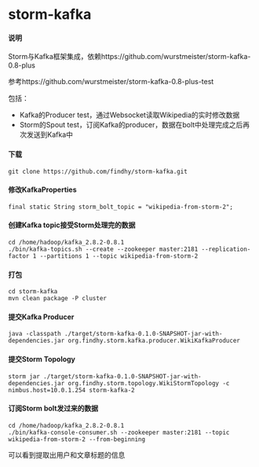 storm-kafka
===========
#### 说明 ####
Storm与Kafka框架集成，依赖https://github.com/wurstmeister/storm-kafka-0.8-plus 
 
参考https://github.com/wurstmeister/storm-kafka-0.8-plus-test  

包括：

- Kafka的Producer test，通过Websocket读取Wikipedia的实时修改数据
- Storm的Spout test，订阅Kafka的producer，数据在bolt中处理完成之后再次发送到Kafka中


#### 下载 ####

    git clone https://github.com/findhy/storm-kafka.git

#### 修改KafkaProperties ####

    final static String storm_bolt_topic = "wikipedia-from-storm-2";

#### 创建Kafka topic接受Storm处理完的数据 ####

    cd /home/hadoop/kafka_2.8.2-0.8.1
    ./bin/kafka-topics.sh --create --zookeeper master:2181 --replication-factor 1 --partitions 1 --topic wikipedia-from-storm-2

#### 打包 ####

    cd storm-kafka
    mvn clean package -P cluster

#### 提交Kafka Producer ####

    java -classpath ./target/storm-kafka-0.1.0-SNAPSHOT-jar-with-dependencies.jar org.findhy.storm.kafka.producer.WikiKafkaProducer

#### 提交Storm Topology ####

    storm jar ./target/storm-kafka-0.1.0-SNAPSHOT-jar-with-dependencies.jar org.findhy.storm.topology.WikiStormTopology -c nimbus.host=10.0.1.254 storm-kafka-2 

#### 订阅Storm bolt发过来的数据 ####

    cd /home/hadoop/kafka_2.8.2-0.8.1
    ./bin/kafka-console-consumer.sh --zookeeper master:2181 --topic wikipedia-from-storm-2 --from-beginning

可以看到提取出用户和文章标题的信息